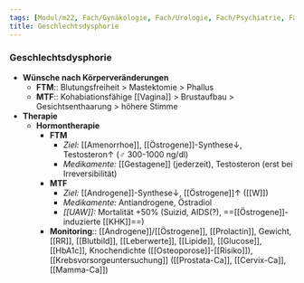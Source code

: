 ```yaml
---
tags: [Modul/m22, Fach/Gynäkologie, Fach/Urologie, Fach/Psychiatrie, Fach/Endokrinologie, Art/Pathologie]
title: Geschlechtsdysphorie
---
```

### Geschlechtsdysphorie
- **Wünsche nach Körperveränderungen**
	- **FTM**:: Blutungsfreiheit > Mastektomie > Phallus
	- **MTF**:: Kohabiationsfähige [[Vagina]] > Brustaufbau > Gesichtsenthaarung > höhere Stimme
- **Therapie**
	- **Hormontherapie**
		- **FTM** 
			- *Ziel:* [[Amenorrhoe]], [[Östrogene]]-Synthese↓, Testosteron↑ (♂ 300-1000 ng/dl)
			- *Medikamente:* [[Gestagene]] (jederzeit), Testosteron (erst bei Irreversibilität)
		- **MTF**
			- *Ziel:* [[Androgene]]-Synthese↓, [[Östrogene]]↑ ([[W]])
			- *Medikamente:* Antiandrogene, Östradiol
			- *[[UAW]]:* Mortalität +50% (Suizid, AIDS(?), ==[[Östrogene]]-induzierte [[KHK]]==)
		- **Monitoring**:: [[Androgene]]/[[Östrogene]], [[Prolactin]], Gewicht, [[RR]], [[Blutbild]], [[Leberwerte]], [[Lipide]], [[Glucose]], [[HbA1c]], Knochendichte ([[Osteoporose]]-[[Risiko]]), [[Krebsvorsorgeuntersuchung]] ([[Prostata-Ca]], [[Cervix-Ca]], [[Mamma-Ca]])